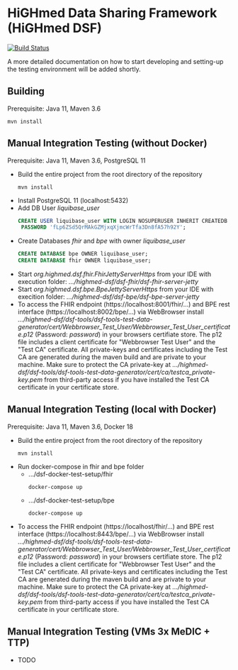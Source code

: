 # HiGHmed Data Sharing Framework (HiGHmed DSF)

[![Build Status](https://travis-ci.org/highmed/highmed-dsf.svg?branch=master)](https://travis-ci.org/highmed/highmed-dsf)

A more detailed documentation on how to start developing and setting-up the testing environment will be added shortly.

## Building
Prerequisite: Java 11, Maven 3.6

```
mvn install
```

## Manual Integration Testing (without Docker)
Prerequisite: Java 11, Maven 3.6, PostgreSQL 11

* Build the entire project from the root directory of the repository
  ```
  mvn install
  ```
* Install PostgreSQL 11 (localhost:5432)
* Add DB User *liquibase_user*
  ``` SQL
  CREATE USER liquibase_user WITH LOGIN NOSUPERUSER INHERIT CREATEDB CREATEROLE NOREPLICATION
   PASSWORD 'fLp6ZSd5QrMAkGZMjxqXjmcWrTfa3Dn8fA57h92Y';
  ```
* Create Databases *fhir* and *bpe* with owner *liquibase_user*
  ``` SQL
  CREATE DATABASE bpe OWNER liquibase_user;
  CREATE DATABASE fhir OWNER liquibase_user;
  ```
* Start *org.highmed.dsf.fhir.FhirJettyServerHttps* from your IDE with execution folder: *.../highmed-dsf/dsf-fhir/dsf-fhir-server-jetty*
* Start *org.highmed.dsf.bpe.BpeJettyServerHttps* from your IDE with execition folder: *.../highmed-dsf/dsf-bpe/dsf-bpe-server-jetty*
* To access the FHIR endpoint (https://localhost:8001/fhir/...) and BPE rest interface (https://localhost:8002/bpe/...) via WebBrowser install *.../highmed-dsf/dsf-tools/dsf-tools-test-data-generator/cert/Webbrowser_Test_User/Webbrowser_Test_User_certificate.p12* (Password: *password*) in your browsers certifiate store. The p12 file includes a client certificate for "Webbrowser Test User" and the "Test CA" certificate. All private-keys and certificates including the Test CA are generated during the maven build and are private to your machine. Make sure to protect the CA private-key at *.../highmed-dsf/dsf-tools/dsf-tools-test-data-generator/cert/ca/testca_private-key.pem* from third-party access if you have installed the Test CA certificate in your certificate store.

## Manual Integration Testing (local with Docker)
Prerequisite: Java 11, Maven 3.6, Docker 18

* Build the entire project from the root directory of the repository
  ```
  mvn install
  ```
* Run docker-compose in fhir and bpe folder
  * .../dsf-docker-test-setup/fhir
    ```
    docker-compose up
    ```
  * .../dsf-docker-test-setup/bpe
    ```
    docker-compose up
    ```
* To access the FHIR endpoint (https://localhost/fhir/...) and BPE rest interface (https://localhost:8443/bpe/...) via WebBrowser install *.../highmed-dsf/dsf-tools/dsf-tools-test-data-generator/cert/Webbrowser_Test_User/Webbrowser_Test_User_certificate.p12* (Password: *password*) in your browsers certifiate store. The p12 file includes a client certificate for "Webbrowser Test User" and the "Test CA" certificate. All private-keys and certificates including the Test CA are generated during the maven build and are private to your machine. Make sure to protect the CA private-key at *.../highmed-dsf/dsf-tools/dsf-tools-test-data-generator/cert/ca/testca_private-key.pem* from third-party access if you have installed the Test CA certificate in your certificate store.

## Manual Integration Testing (VMs 3x MeDIC + TTP)
* TODO
